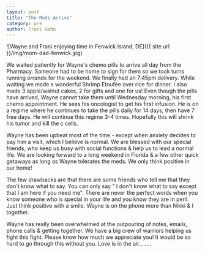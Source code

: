 ---layout: posttitle: "The Meds Arrive"category: preauthor: Frani Hahn---![Wayne and Frani enjoying time in Fenwick Island, DE]({{ site.url }}/img/mom-dad-fenwick.jpg)We waited patiently for Wayne's chemo pills to arrive all day from the Pharmacy.  Someone had to be home to sign for them so we took turns running errands for the weekend.  We finally had an 7:45pm delivery.While waiting we made a wonderful Shrimp Etoufée over rice for dinner.  I also made 3 apple/walnut cakes, 2 for gifts and one for us!  Even though the pills have arrived, Wayne cannot take them until Wednesday morning, his first chemo appointment.  He sees his oncologist to get his first infusion.  He is on a regime where he continues to take the pills daily for 14 days, then have 7 free days. He will continue this regime 3-4 times.  Hopefully this will shrink his tumor and kill the c cells.  Wayne has been upbeat most of the time - except when anxiety decides to pay him a visit, which I believe is normal.  We are blessed with our special friends, who keep us busy with social functions & help us to lead a normal life.  We are looking forward to a long weekend in Florida & a few other quick getaways as long as Wayne tolerates the meds.  We only think positive in our home!  The few drawbacks are that there are some friends who tell me that they don't know what to say.  You can only say " I don't know what to say except that I am here if you need me". There are never the perfect words when you know someone who is special in your life and you know they are in peril.  Just think positive with a smile. Wayne is on the phone more than Nikki & I together.Wayne has really been overwhelmed at the outpouring of notes, emails, phone calls & getting together.  We have a big crew of warriors helping us fight this fight. Please know how much we appreciate you!  It would be so hard to go through this without you.  Love is in the air........